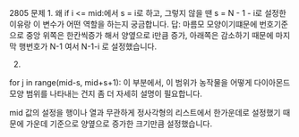 2805 문제
1.
왜 if i <= mid:에서 s = i로 하고, 그렇지 않을 땐 s = N - 1 - i로 설정한 이유랑 이 변수가 어떤 역할을 하는지 궁금합니다.
답: 마름모 모양이기떄문에 번호기준으로 중앙 위쪽은 한칸씩증가 해서 양옆으로 i만큼 증가,  아래쪽은 감소하기 때문에 마지막 행번호가 N-1 여서  N-1-i 로 설정했습니다.

2.
for j in range(mid-s, mid+s+1): 이 부분에서, 이 범위가 농작물을 어떻게 다이아몬드 모양 범위를 나타내는 건지 좀 더 자세히 설명이 필요합니다.

mid 값의 설정을 행이나 열과 무관하게 정사각형의 리스트에서 한가운데로 설정했기 때문에 가운데 기준으로 양옆으로 증가한 크기만큼 설정했습니다.
